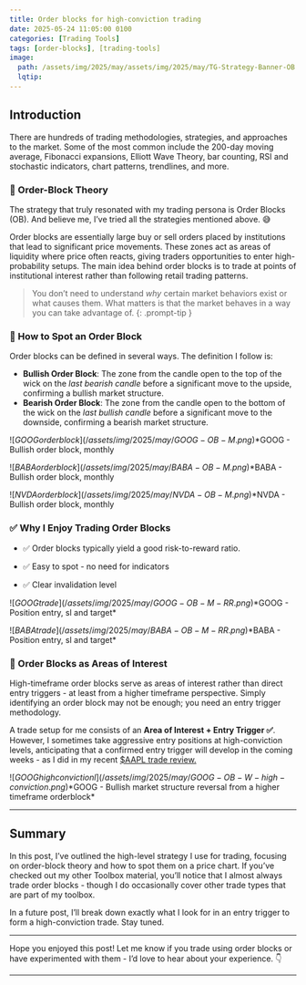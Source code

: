 ```yaml
---
title: Order blocks for high-conviction trading
date: 2025-05-24 11:05:00 0100
categories: [Trading Tools]
tags: [order-blocks], [trading-tools]
image:
  path: /assets/img/2025/may/assets/img/2025/may/TG-Strategy-Banner-OB.png
  lqtip:
---
```


## Introduction
There are hundreds of trading methodologies, strategies, and approaches to the market. Some of the most common include the 200-day moving average, Fibonacci expansions, Elliott Wave Theory, bar counting, RSI and stochastic indicators, chart patterns, trendlines, and more.

### 📝 Order-Block Theory
The strategy that truly resonated with my trading persona is Order Blocks (OB). And believe me, I’ve tried all the strategies mentioned above. 😅

Order blocks are essentially large buy or sell orders placed by institutions that lead to significant price movements. These zones act as areas of liquidity where price often reacts, giving traders opportunities to enter high-probability setups. The main idea behind order blocks is to trade at points of institutional interest rather than following retail trading patterns.

> You don’t need to understand _why_ certain market behaviors exist or what causes them. What matters is that the market behaves in a way you can take advantage of.
{: .prompt-tip }


### 👀 How to Spot an Order Block
Order blocks can be defined in several ways. The definition I follow is:
- **Bullish Order Block**: The zone from the candle open to the top of the wick on the _last bearish candle_ before a significant move to the upside, confirming a bullish market structure.
- **Bearish Order Block**: The zone from the candle open to the bottom of the wick on the _last bullish candle_ before a significant move to the downside, confirming a bearish market structure.

![$GOOG order block](/assets/img/2025/may/GOOG-OB-M.png)
*$GOOG - Bullish order block, monthly

![$BABA order block](/assets/img/2025/may/BABA-OB-M.png)
*$BABA - Bullish order block, monthly

![$NVDA order block](/assets/img/2025/may/NVDA-OB-M.png)
*$NVDA - Bullish order block, monthly

### ✅ Why I Enjoy Trading Order Blocks

- ✅ Order blocks typically yield a good risk-to-reward ratio. 
    
- ✅ Easy to spot - no need for indicators
    
- ✅ Clear invalidation level

![$GOOG trade](/assets/img/2025/may/GOOG-OB-M-RR.png)
*$GOOG - Position entry, sl and target*

![$BABA trade](/assets/img/2025/may/BABA-OB-M-RR.png)
*$BABA - Position entry, sl and target*

### 🧲 Order Blocks as Areas of Interest
High-timeframe order blocks serve as areas of interest rather than direct entry triggers - at least from a higher timeframe perspective. Simply identifying an order block may not be enough; you need an entry trigger methodology.

A trade setup for me consists of an **Area of Interest + Entry Trigger ✅**. However, I sometimes take aggressive entry positions at high-conviction levels, anticipating that a confirmed entry trigger will develop in the coming weeks - as I did in my recent [$AAPL trade review.](https://www.tradergu.com/posts/Trade-review-AAPL/)

![$GOOG high convictionl](/assets/img/2025/may/GOOG-OB-W-high-conviction.png)
*$GOOG - Bullish market structure reversal from a higher timeframe orderblock*

---
## Summary

In this post, I’ve outlined the high-level strategy I use for trading, focusing on order-block theory and how to spot them on a price chart. If you’ve checked out my other Toolbox material, you’ll notice that I almost always trade order blocks - though I do occasionally cover other trade types that are part of my toolbox.

In a future post, I’ll break down exactly what I look for in an entry trigger to form a high-conviction trade. Stay tuned.

---
Hope you enjoyed this post! Let me know if you trade using order blocks or have experimented with them - I’d love to hear about your experience. 👇

---

<script src="https://giscus.app/client.js"
        data-repo="tradergu/tradergu.github.io-comments"
        data-repo-id="R_kgDOOJkYuA"
        data-category="General"
        data-category-id="DIC_kwDOOJkYuM4CoG-6"
        data-mapping="pathname"
        data-strict="0"
        data-reactions-enabled="1"
        data-emit-metadata="0"
        data-input-position="top"
        data-theme="preferred_color_scheme"
        data-lang="en"
        crossorigin="anonymous"
        async>
</script>

